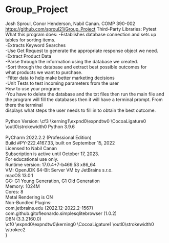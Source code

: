 # Group_Project

Josh Sproul, Conor Henderson, Nabil Canan.
COMP 390-002\
https://github.com/sproul21/Group_Project
Third-Party Libraries: Pytest 
What this program does: 
-Establishes database connection and sets up tables for sorting items. \
-Extracts Keyword Searches \
-Use Get Request to generate the appropriate response object we need. \
-Extract Product Data\
-Parse through the information using the database we created.\
-Sort through the database and extract best possible outcomes for \
what products we want to purchase. \
-Filter data to help make better marketing decisions\
-Unit Tests to test incoming parameters from the user\
How to use your program: \
-You have to delete the database and the txt files then run the main file and the program will fill the databases then it will have a terminal prompt. From there the terminal\
displays what steps the user needs to fill in to obtain the best outcome.\
\
Python Version: \cf3 \kerning1\expnd0\expndtw0 \CocoaLigature0 \outl0\strokewidth0 Python 3.9.6\
\
PyCharm 2022.2.2 (Professional Edition)\
Build #PY-222.4167.33, built on September 15, 2022\
Licensed to Nabil Canan\
Subscription is active until October 17, 2023.\
For educational use only.\
Runtime version: 17.0.4+7-b469.53 x86_64\
VM: OpenJDK 64-Bit Server VM by JetBrains s.r.o.\
macOS 13.0.1\
GC: G1 Young Generation, G1 Old Generation\
Memory: 1024M\
Cores: 8\
Metal Rendering is ON\
Non-Bundled Plugins:\
    com.jetbrains.edu (2022.12-2022.2-1567)\
    com.github.gitofleonardo.simplesqlitebrowser (1.0.2)\
    DBN (3.3.2160.0)\
\cf0 \expnd0\expndtw0\kerning0
\CocoaLigature1 \outl0\strokewidth0 \strokec2 \
}
